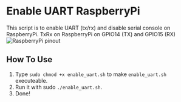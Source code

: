 # Enable UART RaspberryPi

This script is to enable UART (tx/rx) and disable serial console on RaspberryPi.
TxRx on RaspberryPi on GPIO14 (TX) and GPIO15 (RX)
![RaspberryPi pinout](https://www.raspberrypi.org/documentation/usage/gpio/images/GPIO-Pinout-Diagram-2.png)

## How To Use
1. Type `sudo chmod +x enable_uart.sh` to make `enable_uart.sh` executeable.
2. Run it with sudo `./enable_uart.sh`.
3. Done!